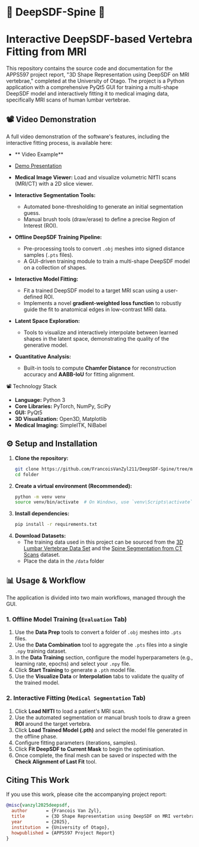 # 🩻 DeepSDF-Spine 🩻
# Interactive DeepSDF-based Vertebra Fitting from MRI
This repository contains the source code and documentation for the APPS597 project report, "3D Shape Representation using DeepSDF on MRI vertebrae," completed at the University of Otago. The project is a Python application with a comprehensive PyQt5 GUI for training a multi-shape DeepSDF model and interactively fitting it to medical imaging data, specifically MRI scans of human lumbar vertebrae.

## 📽️ Video Demonstration
A full video demonstration of the software's features, including the interactive fitting process, is available here:
* ** Video Example**
* [Demo Presentation](https://www.youtube.com/watch?v=ss4jaR3oKiQ)

* **Medical Image Viewer:** Load and visualize volumetric NIfTI scans (MRI/CT) with a 2D slice viewer.
* **Interactive Segmentation Tools:**
    * Automated bone-thresholding to generate an initial segmentation guess.
    * Manual brush tools (draw/erase) to define a precise Region of Interest (ROI).
* **Offline DeepSDF Training Pipeline:**
    * Pre-processing tools to convert `.obj` meshes into signed distance samples (`.pts` files).
    * A GUI-driven training module to train a multi-shape DeepSDF model on a collection of shapes.
* **Interactive Model Fitting:**
    * Fit a trained DeepSDF model to a target MRI scan using a user-defined ROI.
    * Implements a novel **gradient-weighted loss function** to robustly guide the fit to anatomical edges in low-contrast MRI data.
* **Latent Space Exploration:**
    * Tools to visualize and interactively interpolate between learned shapes in the latent space, demonstrating the quality of the generative model.
* **Quantitative Analysis:**
    * Built-in tools to compute **Chamfer Distance** for reconstruction accuracy and **AABB-IoU** for fitting alignment.
 
📽️ Technology Stack
* **Language:** Python 3
* **Core Libraries:** PyTorch, NumPy, SciPy
* **GUI:** PyQt5
* **3D Visualization:** Open3D, Matplotlib
* **Medical Imaging:** SimpleITK, NiBabel

## ⚙️ Setup and Installation
1.  **Clone the repository:**
    ```bash
    git clone https://github.com/FrancoisVanZyl211/DeepSDF-Spine/tree/main
    cd folder
    ```
2.  **Create a virtual environment (Recommended):**
    ```bash
    python -m venv venv
    source venv/bin/activate  # On Windows, use `venv\Scripts\activate`
    ```
3.  **Install dependencies:**
    ```bash
    pip install -r requirements.txt
    ```
4.  **Download Datasets:**
    * The training data used in this project can be sourced from the [3D Lumbar Vertebrae Data Set](https://figshare.com/articles/dataset/3D_Lumbar_Vertebrae_Data_Set/3493643) and the [Spine Segmentation from CT Scans](https://www.kaggle.com/datasets/pycadmk/spine-segmentation-from-ct-scans) dataset.
    * Place the data in the `/data` folder

## 📊 Usage & Workflow

The application is divided into two main workflows, managed through the GUI.

### 1. Offline Model Training (`Evaluation` Tab)
1.  Use the **Data Prep** tools to convert a folder of `.obj` meshes into `.pts` files.
2.  Use the **Data Combination** tool to aggregate the `.pts` files into a single `.npy` training dataset.
3.  In the **Data Training** section, configure the model hyperparameters (e.g., learning rate, epochs) and select your `.npy` file.
4.  Click **Start Training** to generate a `.pth` model file.
5.  Use the **Visualize Data** or **Interpolation** tabs to validate the quality of the trained model.

### 2. Interactive Fitting (`Medical Segmentation` Tab)
1.  Click **Load NIfTI** to load a patient's MRI scan.
2.  Use the automated segmentation or manual brush tools to draw a green **ROI** around the target vertebra.
3.  Click **Load Trained Model (.pth)** and select the model file generated in the offline phase.
4.  Configure fitting parameters (iterations, samples).
5.  Click **Fit DeepSDF to Current Mask** to begin the optimisation.
6.  Once complete, the final mesh can be saved or inspected with the **Check Alignment of Last Fit** tool.
  
## Citing This Work
If you use this work, please cite the accompanying project report:
```bibtex
@misc{vanzyl2025deepsdf,
  author       = {Francois Van Zyl},
  title        = {3D Shape Representation using DeepSDF on MRI vertebrae},
  year         = {2025},
  institution  = {University of Otago},
  howpublished = {APPS597 Project Report}
}
